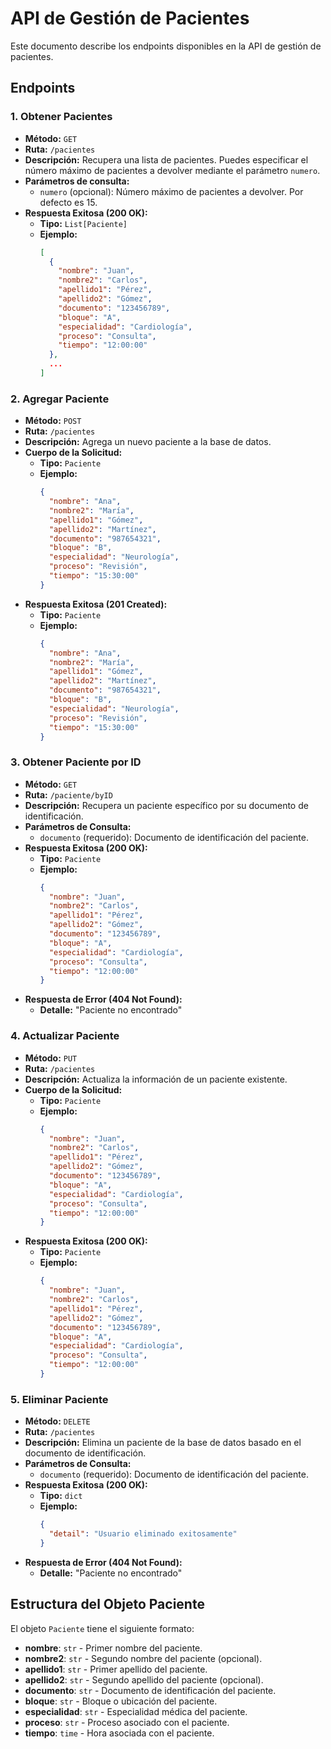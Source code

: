 # API de Gestión de Pacientes

Este documento describe los endpoints disponibles en la API de gestión de pacientes.

## Endpoints

### 1. Obtener Pacientes

- **Método:** `GET`
- **Ruta:** `/pacientes`
- **Descripción:** Recupera una lista de pacientes. Puedes especificar el número máximo de pacientes a devolver mediante el parámetro `numero`.
- **Parámetros de consulta:**
  - `numero` (opcional): Número máximo de pacientes a devolver. Por defecto es 15.
- **Respuesta Exitosa (200 OK):**
  - **Tipo:** `List[Paciente]`
  - **Ejemplo:**
    ```json
    [
      {
        "nombre": "Juan",
        "nombre2": "Carlos",
        "apellido1": "Pérez",
        "apellido2": "Gómez",
        "documento": "123456789",
        "bloque": "A",
        "especialidad": "Cardiología",
        "proceso": "Consulta",
        "tiempo": "12:00:00"
      },
      ...
    ]
    ```

### 2. Agregar Paciente

- **Método:** `POST`
- **Ruta:** `/pacientes`
- **Descripción:** Agrega un nuevo paciente a la base de datos.
- **Cuerpo de la Solicitud:**
  - **Tipo:** `Paciente`
  - **Ejemplo:**
    ```json
    {
      "nombre": "Ana",
      "nombre2": "María",
      "apellido1": "Gómez",
      "apellido2": "Martínez",
      "documento": "987654321",
      "bloque": "B",
      "especialidad": "Neurología",
      "proceso": "Revisión",
      "tiempo": "15:30:00"
    }
    ```
- **Respuesta Exitosa (201 Created):**
  - **Tipo:** `Paciente`
  - **Ejemplo:**
    ```json
    {
      "nombre": "Ana",
      "nombre2": "María",
      "apellido1": "Gómez",
      "apellido2": "Martínez",
      "documento": "987654321",
      "bloque": "B",
      "especialidad": "Neurología",
      "proceso": "Revisión",
      "tiempo": "15:30:00"
    }
    ```

### 3. Obtener Paciente por ID

- **Método:** `GET`
- **Ruta:** `/paciente/byID`
- **Descripción:** Recupera un paciente específico por su documento de identificación.
- **Parámetros de Consulta:**
  - `documento` (requerido): Documento de identificación del paciente.
- **Respuesta Exitosa (200 OK):**
  - **Tipo:** `Paciente`
  - **Ejemplo:**
    ```json
    {
      "nombre": "Juan",
      "nombre2": "Carlos",
      "apellido1": "Pérez",
      "apellido2": "Gómez",
      "documento": "123456789",
      "bloque": "A",
      "especialidad": "Cardiología",
      "proceso": "Consulta",
      "tiempo": "12:00:00"
    }
    ```
- **Respuesta de Error (404 Not Found):**
  - **Detalle:** "Paciente no encontrado"

### 4. Actualizar Paciente

- **Método:** `PUT`
- **Ruta:** `/pacientes`
- **Descripción:** Actualiza la información de un paciente existente.
- **Cuerpo de la Solicitud:**
  - **Tipo:** `Paciente`
  - **Ejemplo:**
    ```json
    {
      "nombre": "Juan",
      "nombre2": "Carlos",
      "apellido1": "Pérez",
      "apellido2": "Gómez",
      "documento": "123456789",
      "bloque": "A",
      "especialidad": "Cardiología",
      "proceso": "Consulta",
      "tiempo": "12:00:00"
    }
    ```
- **Respuesta Exitosa (200 OK):**
  - **Tipo:** `Paciente`
  - **Ejemplo:**
    ```json
    {
      "nombre": "Juan",
      "nombre2": "Carlos",
      "apellido1": "Pérez",
      "apellido2": "Gómez",
      "documento": "123456789",
      "bloque": "A",
      "especialidad": "Cardiología",
      "proceso": "Consulta",
      "tiempo": "12:00:00"
    }
    ```

### 5. Eliminar Paciente

- **Método:** `DELETE`
- **Ruta:** `/pacientes`
- **Descripción:** Elimina un paciente de la base de datos basado en el documento de identificación.
- **Parámetros de Consulta:**
  - `documento` (requerido): Documento de identificación del paciente.
- **Respuesta Exitosa (200 OK):**
  - **Tipo:** `dict`
  - **Ejemplo:**
    ```json
    {
      "detail": "Usuario eliminado exitosamente"
    }
    ```
- **Respuesta de Error (404 Not Found):**
  - **Detalle:** "Paciente no encontrado"

## Estructura del Objeto Paciente

El objeto `Paciente` tiene el siguiente formato:

- **nombre**: `str` - Primer nombre del paciente.
- **nombre2**: `str` - Segundo nombre del paciente (opcional).
- **apellido1**: `str` - Primer apellido del paciente.
- **apellido2**: `str` - Segundo apellido del paciente (opcional).
- **documento**: `str` - Documento de identificación del paciente.
- **bloque**: `str` - Bloque o ubicación del paciente.
- **especialidad**: `str` - Especialidad médica del paciente.
- **proceso**: `str` - Proceso asociado con el paciente.
- **tiempo**: `time` - Hora asociada con el paciente.

